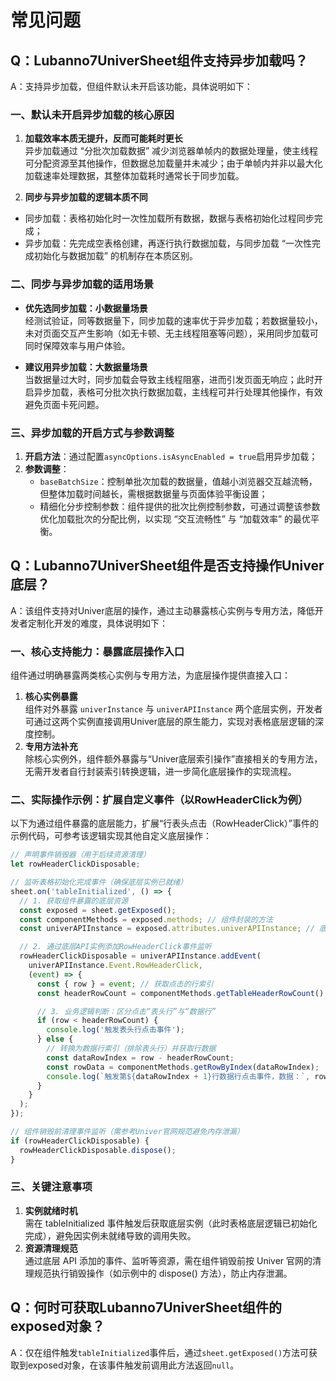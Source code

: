 # 常见问题

## Q：Lubanno7UniverSheet组件支持异步加载吗？
A：支持异步加载，但组件默认未开启该功能，具体说明如下：

### 一、默认未开启异步加载的核心原因
1. **加载效率本质无提升，反而可能耗时更长**  
异步加载通过 “分批次加载数据” 减少浏览器单帧内的数据处理量，使主线程可分配资源至其他操作，但数据总加载量并未减少；由于单帧内并非以最大化加载速率处理数据，其整体加载耗时通常长于同步加载。

2. **同步与异步加载的逻辑本质不同**  
- 同步加载：表格初始化时一次性加载所有数据，数据与表格初始化过程同步完成；  
- 异步加载：先完成空表格创建，再逐行执行数据加载，与同步加载 “一次性完成初始化与数据加载” 的机制存在本质区别。


### 二、同步与异步加载的适用场景
- **优先选同步加载：小数据量场景**  
经测试验证，同等数据量下，同步加载的速率优于异步加载；若数据量较小，未对页面交互产生影响（如无卡顿、无主线程阻塞等问题），采用同步加载可同时保障效率与用户体验。

- **建议用异步加载：大数据量场景**  
当数据量过大时，同步加载会导致主线程阻塞，进而引发页面无响应；此时开启异步加载，表格可分批次执行数据加载，主线程可并行处理其他操作，有效避免页面卡死问题。

### 三、异步加载的开启方式与参数调整
1. **开启方法**：通过配置`asyncOptions.isAsyncEnabled = true`启用异步加载；  
2. **参数调整**：  
   - `baseBatchSize`：控制单批次加载的数据量，值越小浏览器交互越流畅，但整体加载时间越长，需根据数据量与页面体验平衡设置；  
   - 精细化分步控制参数：组件提供的批次比例控制参数，可通过调整该参数优化加载批次的分配比例，以实现 “交互流畅性” 与 “加载效率” 的最优平衡。

## Q：Lubanno7UniverSheet组件是否支持操作Univer底层？
A：该组件支持对Univer底层的操作，通过主动暴露核心实例与专用方法，降低开发者定制化开发的难度，具体说明如下：

### 一、核心支持能力：暴露底层操作入口
组件通过明确暴露两类核心实例与专用方法，为底层操作提供直接入口：
1. **核心实例暴露**  
   组件对外暴露 `univerInstance` 与 `univerAPIInstance` 两个底层实例，开发者可通过这两个实例直接调用Univer底层的原生能力，实现对表格底层逻辑的深度控制。
2. **专用方法补充**  
   除核心实例外，组件额外暴露与“Univer底层索引操作”直接相关的专用方法，无需开发者自行封装索引转换逻辑，进一步简化底层操作的实现流程。


### 二、实际操作示例：扩展自定义事件（以RowHeaderClick为例）
以下为通过组件暴露的底层能力，扩展“行表头点击（RowHeaderClick）”事件的示例代码，可参考该逻辑实现其他自定义底层操作：
```javascript
// 声明事件销毁器（用于后续资源清理）
let rowHeaderClickDisposable;

// 监听表格初始化完成事件（确保底层实例已就绪）
sheet.on('tableInitialized', () => {
  // 1. 获取组件暴露的底层资源
  const exposed = sheet.getExposed();
  const componentMethods = exposed.methods; // 组件封装的方法
  const univerAPIInstance = exposed.attributes.univerAPIInstance; // 底层Univer API实例

  // 2. 通过底层API实例添加RowHeaderClick事件监听
  rowHeaderClickDisposable = univerAPIInstance.addEvent(
    univerAPIInstance.Event.RowHeaderClick, 
    (event) => {
      const { row } = event; // 获取点击的行索引
      const headerRowCount = componentMethods.getTableHeaderRowCount(); // 获取表头行数

      // 3. 业务逻辑判断：区分点击“表头行”与“数据行”
      if (row < headerRowCount) {
        console.log('触发表头行点击事件');
      } else {
        // 转换为数据行索引（排除表头行）并获取行数据
        const dataRowIndex = row - headerRowCount;
        const rowData = componentMethods.getRowByIndex(dataRowIndex);
        console.log(`触发第${dataRowIndex + 1}行数据行点击事件，数据：`, rowData);
      }
    }
  );
});

// 组件销毁前清理事件监听（需参考Univer官网规范避免内存泄漏）
if (rowHeaderClickDisposable) {
  rowHeaderClickDisposable.dispose();
}
```

### 三、关键注意事项
1. **实例就绪时机**  
   需在 tableInitialized 事件触发后获取底层实例（此时表格底层逻辑已初始化完成），避免因实例未就绪导致的调用失败。
2. **资源清理规范**  
   通过底层 API 添加的事件、监听等资源，需在组件销毁前按 Univer 官网的清理规范执行销毁操作（如示例中的 dispose() 方法），防止内存泄漏。

## Q：何时可获取Lubanno7UniverSheet组件的exposed对象？
A：仅在组件触发`tableInitialized`事件后，通过`sheet.getExposed()`方法可获取到exposed对象，在该事件触发前调用此方法返回`null`。
